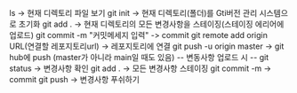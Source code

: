 ls -> 현재 디렉토리 파일 보기
git init -> 현재 디렉토리(폴더)를 Gti버전 관리 시스템으로 초기화
git add . -> 현재 디렉토리의 모든 변경사항을 스테이징(스테이징 에리어에 업로드)
git commit -m "커밋메세지 입력" -> commit
git remote add origin URL(연결할 레포지토리url) -> 레포지토리에 연결
git push -u origin master -> git hub에 push (master가 아니라 main일 때도 있음)
-- 변동사항 업로드 시 --
git status -> 변경사항 확인
git add . -> 모든 변경사항 스테이징
git commit -m -> commit
git push -> 변경사항 푸쉬하기